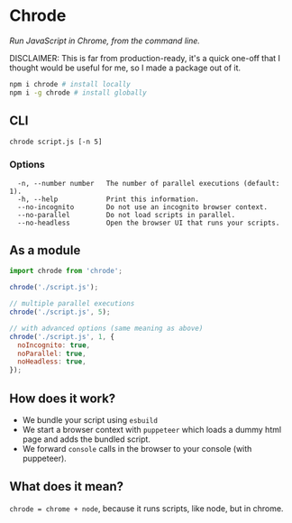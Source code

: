 # Chrode

_Run JavaScript in Chrome, from the command line._

DISCLAIMER: This is far from production-ready, it's a quick one-off that I thought would be useful for me, so I made a package out of it.

```sh
npm i chrode # install locally
npm i -g chrode # install globally
```

## CLI

```sh
chrode script.js [-n 5]
```

### Options

```
  -n, --number number   The number of parallel executions (default: 1).
  -h, --help            Print this information.
  --no-incognito        Do not use an incognito browser context.
  --no-parallel         Do not load scripts in parallel.
  --no-headless         Open the browser UI that runs your scripts.
```

## As a module

```js
import chrode from 'chrode';

chrode('./script.js');

// multiple parallel executions
chrode('./script.js', 5);

// with advanced options (same meaning as above)
chrode('./script.js', 1, {
  noIncognito: true,
  noParallel: true,
  noHeadless: true,
});
```

## How does it work?

- We bundle your script using `esbuild`
- We start a browser context with `puppeteer` which loads a dummy html page and adds the bundled script.
- We forward `console` calls in the browser to your console (with puppeteer).

## What does it mean?

`chrode = chrome + node`, because it runs scripts, like node, but in chrome.
